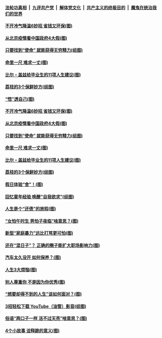 

####  [法轮功真相](../../../../basic/blob/master/README.md?t=06230231) &nbsp;|&nbsp; [九评共产党](../../../../9ping.md/blob/master/README.md?t=06230231) &nbsp;|&nbsp; [解体党文化](../../../../jtdwh.md/blob/master/README.md?t=06230231)  &nbsp;|&nbsp; [共产主义的终极目的](../../../../gczydzjmd.md/blob/master/README.md?t=06230231) &nbsp;|&nbsp; [魔鬼在统治我们的世界](../../../../mgztzwmdsj.md/blob/master/README.md?t=06230231) 

#### [不开冷气降温6妙招 省钱又环保(图)](../pages/p8/937329.md?t=06230231) 

#### [从北京疫情看中国政府4大假(图)](../pages/p8/937196.md?t=06230231) 

#### [只要找到“使命” 就能获得无穷精力(组图)](../pages/p8/937159.md?t=06230231) 

#### [命里一尺 难求一丈(图)](../pages/p8/936782.md?t=06230231) 

#### [比尔・盖兹给毕业生的11项人生建议(图)](../pages/p8/936231.md?t=06230231) 

#### [荔枝的3个保鲜妙方(组图)](../pages/p8/936950.md?t=06230231) 

#### [“悟”透自己(图)](../pages/p8/936972.md?t=06230231) 

#### [不开冷气降温6妙招 省钱又环保(图)](../pages/p8/937329.md?t=06230231) 

#### [从北京疫情看中国政府4大假(图)](../pages/p8/937196.md?t=06230231) 

#### [只要找到“使命” 就能获得无穷精力(组图)](../pages/p8/937159.md?t=06230231) 

#### [命里一尺 难求一丈(图)](../pages/p8/936782.md?t=06230231) 

#### [比尔・盖兹给毕业生的11项人生建议(图)](../pages/p8/936231.md?t=06230231) 

#### [荔枝的3个保鲜妙方(组图)](../pages/p8/936950.md?t=06230231) 

#### [假日体验“舍”！(图)](../pages/p8/937183.md?t=06230231) 

#### [回忆童年经验 唤醒“自我欲求”(组图)](../pages/p8/937082.md?t=06230231) 

#### [人生是个“还债”的旅程(图)](../pages/p8/936768.md?t=06230231) 

#### [“女怕午时生 男怕子夜临”啥意思？(图)](../pages/p8/937081.md?t=06230231) 

#### [新型“家庭暴力”远比打骂更可怕(图)](../pages/p8/936230.md?t=06230231) 

#### [还在“混日子”？ 正确的圈子能扩大职场影响力(图)](../pages/p8/937049.md?t=06230231) 

#### [汽车太久没开 如何保养？(图)](../pages/p8/937035.md?t=06230231) 

#### [人生3大烦恼(图)](../pages/p8/936959.md?t=06230231) 

#### [别人尊重你 不是因为你优秀(图)](../pages/p8/936253.md?t=06230231) 

#### [“想要却得不到的人生”该如何面对？(图)](../pages/p8/936933.md?t=06230231) 

#### [3招轻松下载 YouTube（油管）影音(组图)](../pages/p8/936922.md?t=06230231) 

#### [俗语“两口子一样 活不过天亮”啥意思？(图)](../pages/p8/936917.md?t=06230231) 

#### [4个小故事 诠释跪的意义(图)](../pages/p8/936353.md?t=06230231) 

